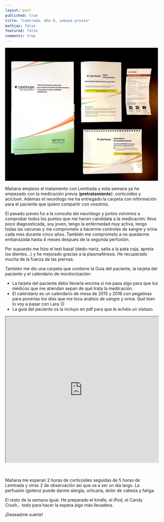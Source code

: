 ```yaml
---
layout: post
published: true
title: "Lemtrada. Año 0, semana previa"
mathjax: false
featured: false
comments: true
---
```


![Foto de la carpeta](images/papeleria.jpg)

Mañana empiezo el tratamiento con Lemtrada y esta semana ya he empezado con la medicación previa (**pretratamiento**): corticoides y aciclovir. Además el neurólogo me ha entregado la carpeta con información para el paciente que quiero compartir con vosotros.

El pasado jueves fui a la consulta del neurólogo y juntos volvimos a comprobar todos los puntos que me hacen candidata a la medicación: llevo poco diagnosticada, soy joven, tengo la enfermedad muy activa, tengo todas las vacunas y me comprometo a hacerme controles de sangre y orina cada mes durante cinco años. También me comprometo a no quedarme embarazada hasta 4 meses después de la segunda perfusión.

Por supuesto me hizo el test basal (dedo-nariz, salta a la pata coja, apreta los dientes...) y he mejorado gracias a la plasmaféresis. He recuperado mucha de la fuerza de las piernas.

También me dio una carpeta que contiene la Guía del paciente, la tarjeta del paciente y el calendario de monitorización: 

- La tarjeta del paciente debo llevarla encima si me pasa algo para que los médicos que me atiendan sepan de qué trata la medicación.
- El calendario es un calendario de mesa de 2015 y 2016 con pegatinas para ponerlas los días que me toca análisis de sangre y orina. Qué bien lo voy a pasar con Lara :D
- La guía del paciente os la incluyo en pdf para que le echéis un vistazo.

<iframe src="https://drive.google.com/file/d/0B6Tjx7FUPk-bSWRnbEx5U0dNUndwYUJvVmRlXzNFTWFDRWow/preview" width="640" height="480" style="width: 100%; margin-bottom: 30px"></iframe>

Mañana me esperan 2 horas de corticoides seguidas de 5 horas de Lemtrada y otras 2 de observación así que va a ser un día largo. La perfusión (gotero) puede darme alergia, urticaria, dolor de cabeza y fatiga.

El resto de la semana igual. He preparado el kindle, el iPod, el Candy Crush... todo para hacer la espera algo más llevadera.

¡Deseadme suerte!

